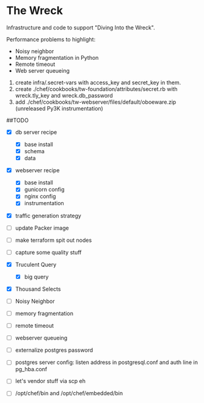 # The Wreck

Infrastructure and code to support "Diving Into the Wreck".

Performance problems to highlight:

- Noisy neighbor
- Memory fragmentation in Python
- Remote timeout
- Web server queueing

1. create infra/.secret-vars with access_key and secret_key in them.
2. create ./chef/cookbooks/tw-foundation/attributes/secret.rb with wreck.tly_key and wreck.db_password
3. add ./chef/cookbooks/tw-webserver/files/default/oboeware.zip (unreleased Py3K instrumentation)


##TODO

- [x] db server recipe
  - [x] base install
  - [x] schema
  - [x] data
- [x] webserver recipe
  - [x] base install
  - [x] gunicorn config
  - [x] nginx config
  - [x] instrumentation
- [x] traffic generation strategy
- [ ] update Packer image
- [ ] make terraform spit out nodes
- [ ] capture some quality stuff

- [x] Truculent Query
  - [x] big query
- [x] Thousand Selects
- [ ] Noisy Neighbor
- [ ] memory fragmentation
- [ ] remote timeout
- [ ] webserver queueing
- [ ] externalize postgres password
- [ ] postgres server config: listen address in postgresql.conf and auth line in pg_hba.conf
- [ ] let's vendor stuff via scp eh
- [ ] /opt/chef/bin and /opt/chef/embedded/bin
